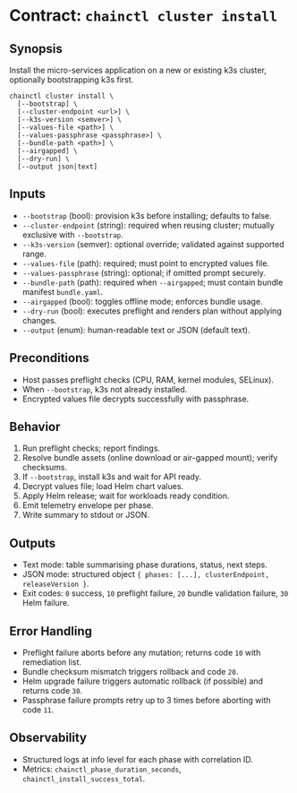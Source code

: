 # Contract: `chainctl cluster install`

## Synopsis
Install the micro-services application on a new or existing k3s cluster, optionally bootstrapping k3s first.

```
chainctl cluster install \
  [--bootstrap] \
  [--cluster-endpoint <url>] \
  [--k3s-version <semver>] \
  [--values-file <path>] \
  [--values-passphrase <passphrase>] \
  [--bundle-path <path>] \
  [--airgapped] \
  [--dry-run] \
  [--output json|text]
```

## Inputs
- `--bootstrap` (bool): provision k3s before installing; defaults to false.
- `--cluster-endpoint` (string): required when reusing cluster; mutually exclusive with `--bootstrap`.
- `--k3s-version` (semver): optional override; validated against supported range.
- `--values-file` (path): required; must point to encrypted values file.
- `--values-passphrase` (string): optional; if omitted prompt securely.
- `--bundle-path` (path): required when `--airgapped`; must contain bundle manifest `bundle.yaml`.
- `--airgapped` (bool): toggles offline mode; enforces bundle usage.
- `--dry-run` (bool): executes preflight and renders plan without applying changes.
- `--output` (enum): human-readable text or JSON (default text).

## Preconditions
- Host passes preflight checks (CPU, RAM, kernel modules, SELinux).
- When `--bootstrap`, k3s not already installed.
- Encrypted values file decrypts successfully with passphrase.

## Behavior
1. Run preflight checks; report findings.
2. Resolve bundle assets (online download or air-gapped mount); verify checksums.
3. If `--bootstrap`, install k3s and wait for API ready.
4. Decrypt values file; load Helm chart values.
5. Apply Helm release; wait for workloads ready condition.
6. Emit telemetry envelope per phase.
7. Write summary to stdout or JSON.

## Outputs
- Text mode: table summarising phase durations, status, next steps.
- JSON mode: structured object `{ phases: [...], clusterEndpoint, releaseVersion }`.
- Exit codes: `0` success, `10` preflight failure, `20` bundle validation failure, `30` Helm failure.

## Error Handling
- Preflight failure aborts before any mutation; returns code `10` with remediation list.
- Bundle checksum mismatch triggers rollback and code `20`.
- Helm upgrade failure triggers automatic rollback (if possible) and returns code `30`.
- Passphrase failure prompts retry up to 3 times before aborting with code `11`.

## Observability
- Structured logs at info level for each phase with correlation ID.
- Metrics: `chainctl_phase_duration_seconds`, `chainctl_install_success_total`.

